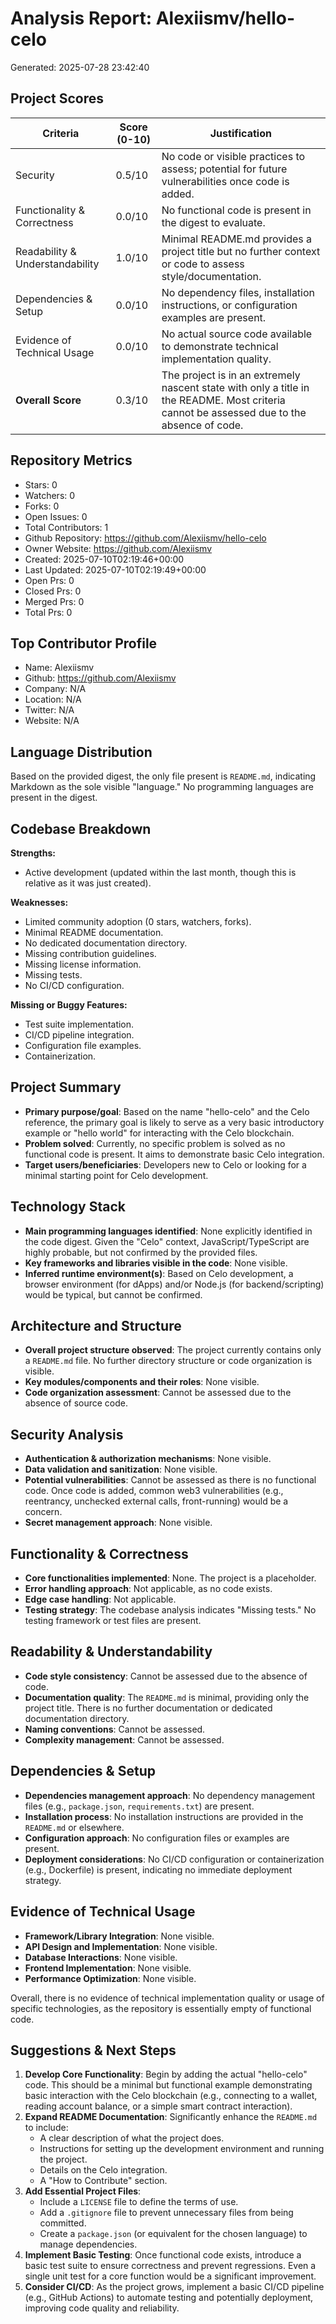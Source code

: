 # Analysis Report: Alexiismv/hello-celo

Generated: 2025-07-28 23:42:40

## Project Scores

| Criteria | Score (0-10) | Justification |
|----------|--------------|---------------|
| Security | 0.5/10 | No code or visible practices to assess; potential for future vulnerabilities once code is added. |
| Functionality & Correctness | 0.0/10 | No functional code is present in the digest to evaluate. |
| Readability & Understandability | 1.0/10 | Minimal README.md provides a project title but no further context or code to assess style/documentation. |
| Dependencies & Setup | 0.0/10 | No dependency files, installation instructions, or configuration examples are present. |
| Evidence of Technical Usage | 0.0/10 | No actual source code available to demonstrate technical implementation quality. |
| **Overall Score** | 0.3/10 | The project is in an extremely nascent state with only a title in the README. Most criteria cannot be assessed due to the absence of code. |

## Repository Metrics
- Stars: 0
- Watchers: 0
- Forks: 0
- Open Issues: 0
- Total Contributors: 1
- Github Repository: https://github.com/Alexiismv/hello-celo
- Owner Website: https://github.com/Alexiismv
- Created: 2025-07-10T02:19:46+00:00
- Last Updated: 2025-07-10T02:19:49+00:00
- Open Prs: 0
- Closed Prs: 0
- Merged Prs: 0
- Total Prs: 0

## Top Contributor Profile
- Name: Alexiismv
- Github: https://github.com/Alexiismv
- Company: N/A
- Location: N/A
- Twitter: N/A
- Website: N/A

## Language Distribution
Based on the provided digest, the only file present is `README.md`, indicating Markdown as the sole visible "language." No programming languages are present in the digest.

## Codebase Breakdown
**Strengths:**
- Active development (updated within the last month, though this is relative as it was just created).

**Weaknesses:**
- Limited community adoption (0 stars, watchers, forks).
- Minimal README documentation.
- No dedicated documentation directory.
- Missing contribution guidelines.
- Missing license information.
- Missing tests.
- No CI/CD configuration.

**Missing or Buggy Features:**
- Test suite implementation.
- CI/CD pipeline integration.
- Configuration file examples.
- Containerization.

## Project Summary
- **Primary purpose/goal**: Based on the name "hello-celo" and the Celo reference, the primary goal is likely to serve as a very basic introductory example or "hello world" for interacting with the Celo blockchain.
- **Problem solved**: Currently, no specific problem is solved as no functional code is present. It aims to demonstrate basic Celo integration.
- **Target users/beneficiaries**: Developers new to Celo or looking for a minimal starting point for Celo development.

## Technology Stack
- **Main programming languages identified**: None explicitly identified in the code digest. Given the "Celo" context, JavaScript/TypeScript are highly probable, but not confirmed by the provided files.
- **Key frameworks and libraries visible in the code**: None visible.
- **Inferred runtime environment(s)**: Based on Celo development, a browser environment (for dApps) and/or Node.js (for backend/scripting) would be typical, but cannot be confirmed.

## Architecture and Structure
- **Overall project structure observed**: The project currently contains only a `README.md` file. No further directory structure or code organization is visible.
- **Key modules/components and their roles**: None visible.
- **Code organization assessment**: Cannot be assessed due to the absence of source code.

## Security Analysis
- **Authentication & authorization mechanisms**: None visible.
- **Data validation and sanitization**: None visible.
- **Potential vulnerabilities**: Cannot be assessed as there is no functional code. Once code is added, common web3 vulnerabilities (e.g., reentrancy, unchecked external calls, front-running) would be a concern.
- **Secret management approach**: None visible.

## Functionality & Correctness
- **Core functionalities implemented**: None. The project is a placeholder.
- **Error handling approach**: Not applicable, as no code exists.
- **Edge case handling**: Not applicable.
- **Testing strategy**: The codebase analysis indicates "Missing tests." No testing framework or test files are present.

## Readability & Understandability
- **Code style consistency**: Cannot be assessed due to the absence of code.
- **Documentation quality**: The `README.md` is minimal, providing only the project title. There is no further documentation or dedicated documentation directory.
- **Naming conventions**: Cannot be assessed.
- **Complexity management**: Cannot be assessed.

## Dependencies & Setup
- **Dependencies management approach**: No dependency management files (e.g., `package.json`, `requirements.txt`) are present.
- **Installation process**: No installation instructions are provided in the `README.md` or elsewhere.
- **Configuration approach**: No configuration files or examples are present.
- **Deployment considerations**: No CI/CD configuration or containerization (e.g., Dockerfile) is present, indicating no immediate deployment strategy.

## Evidence of Technical Usage
- **Framework/Library Integration**: None visible.
- **API Design and Implementation**: None visible.
- **Database Interactions**: None visible.
- **Frontend Implementation**: None visible.
- **Performance Optimization**: None visible.

Overall, there is no evidence of technical implementation quality or usage of specific technologies, as the repository is essentially empty of functional code.

## Suggestions & Next Steps
1.  **Develop Core Functionality**: Begin by adding the actual "hello-celo" code. This should be a minimal but functional example demonstrating basic interaction with the Celo blockchain (e.g., connecting to a wallet, reading account balance, or a simple smart contract interaction).
2.  **Expand README Documentation**: Significantly enhance the `README.md` to include:
    *   A clear description of what the project does.
    *   Instructions for setting up the development environment and running the project.
    *   Details on the Celo integration.
    *   A "How to Contribute" section.
3.  **Add Essential Project Files**:
    *   Include a `LICENSE` file to define the terms of use.
    *   Add a `.gitignore` file to prevent unnecessary files from being committed.
    *   Create a `package.json` (or equivalent for the chosen language) to manage dependencies.
4.  **Implement Basic Testing**: Once functional code exists, introduce a basic test suite to ensure correctness and prevent regressions. Even a single unit test for a core function would be a significant improvement.
5.  **Consider CI/CD**: As the project grows, implement a basic CI/CD pipeline (e.g., GitHub Actions) to automate testing and potentially deployment, improving code quality and reliability.